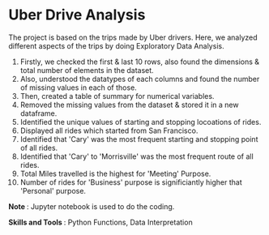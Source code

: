 # Uber Drive Analysis
The project is based on the trips made by Uber drivers. Here, we analyzed different aspects of the trips by doing Exploratory Data Analysis.
1) Firstly, we checked the first & last 10 rows, also found the dimensions & total number of elements in the dataset.
2) Also, understood the datatypes of each columns and found the number of missing values in each of those.
3) Then, created a table of summary for numerical variables.
4) Removed the missing values from the dataset & stored it in a new dataframe.
5) Identified the unique values of starting and stopping locoations of rides.
6) Displayed all rides which started from San Francisco.
7) Identified that 'Cary' was the most frequent starting and stopping point of all rides.
8) Identified that 'Cary' to 'Morrisville' was the most frequent route of all rides.
9) Total Miles travelled is the highest for 'Meeting' Purpose.
10) Number of rides for 'Business' purpose is significiantly higher that 'Personal' purpose.

<B> Note </B>: Jupyter notebook is used to do the coding.

<B> Skills and Tools </B>: Python Functions, Data Interpretation
